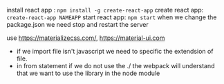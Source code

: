 install react app : `npm install -g create-react-app`
create react app: `create-react-app NAMEAPP`
start react app: `npm start`
when we change the package.json we need stop and restart the server

use https://materializecss.com/, https://material-ui.com
- if we import file isn't javascript we need to specific the extendsion of file.
- in from statement if we do not use  the ./ the webpack will understand that we want to use the library in the node module
